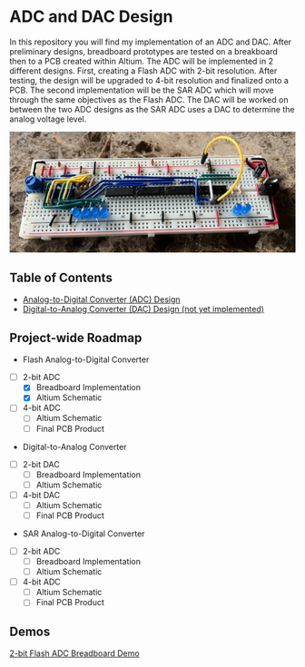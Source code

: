 # ADC and DAC Design

In this repository you will find my implementation of an ADC and DAC. After preliminary designs, breadboard prototypes are tested on a breakboard then to a PCB created within Altium. The ADC will be implemented in 2 different designs. First, creating a Flash ADC with 2-bit resolution. After testing, the design will be upgraded to 4-bit resolution and finalized onto a PCB. The second implementation will be the SAR ADC which will move through the same objectives as the Flash ADC. The DAC will be worked on between the two ADC designs as the SAR ADC uses a DAC to determine the analog voltage level. 

![2-bit_Flash_ADC_Breadboard](ADC_Design/README_IMAGES/2-bit_Flash_ADC_Breadboard.jpg)


## Table of Contents
* [Analog-to-Digital Converter (ADC) Design](https://github.com/J0NTrollston/ADC-and-DAC-Design/tree/main/ADC_Design)
* [Digital-to-Analog Converter (DAC) Design (not yet implemented)](https://github.com/J0NTrollston/ADC-and-DAC-Design/tree/main/DAC_Design)


## Project-wide Roadmap
- Flash Analog-to-Digital Converter
- [ ] 2-bit ADC 
    - [X] Breadboard Implementation
    - [X] Altium Schematic
- [ ] 4-bit ADC 
    - [ ] Altium Schematic
    - [ ] Final PCB Product
- Digital-to-Analog Converter
- [ ] 2-bit DAC
    - [ ] Breadboard Implementation
    - [ ] Altium Schematic
- [ ] 4-bit DAC 
    - [ ] Altium Schematic
    - [ ] Final PCB Product
- SAR Analog-to-Digital Converter
- [ ] 2-bit ADC 
    - [ ] Breadboard Implementation
    - [ ] Altium Schematic
- [ ] 4-bit ADC 
    - [ ] Altium Schematic
    - [ ] Final PCB Product

## Demos
[2-bit Flash ADC Breadboard Demo](https://youtu.be/kl4At6pt9WI)
